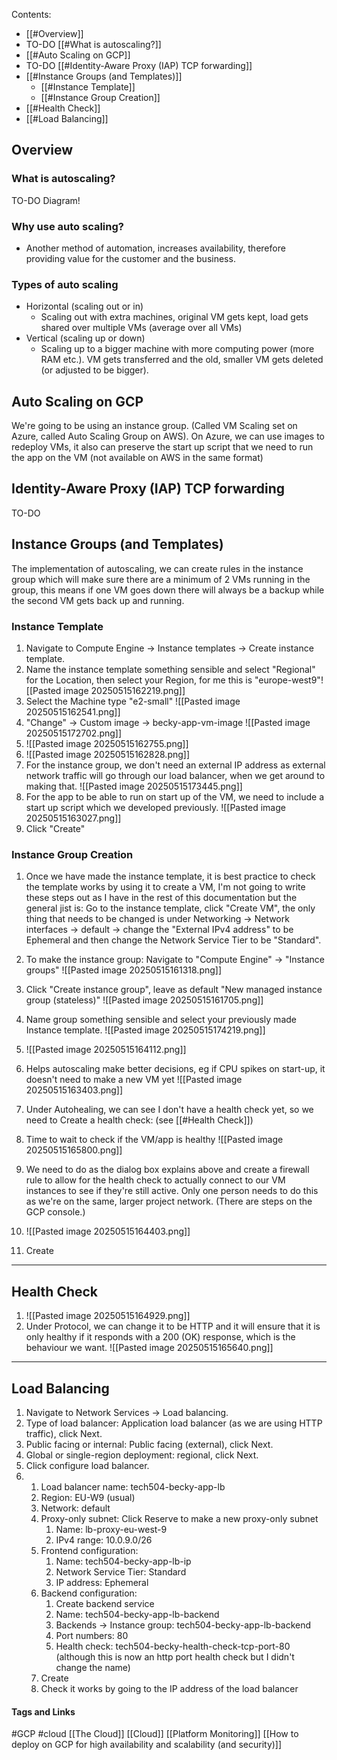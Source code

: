 Contents:
- [[#Overview]]
- TO-DO [[#What is autoscaling?]]
- [[#Auto Scaling on GCP]]
- TO-DO [[#Identity-Aware Proxy (IAP) TCP forwarding]]
- [[#Instance Groups (and Templates)]]
	- [[#Instance Template]]
	- [[#Instance Group Creation]]
- [[#Health Check]]
- [[#Load Balancing]]

## Overview

### What is autoscaling?

TO-DO Diagram!
### Why use auto scaling?
- Another method of automation, increases availability, therefore providing value for the customer and the business.

### Types of auto scaling
- Horizontal (scaling out or in)
	- Scaling out with extra machines, original VM gets kept, load gets shared over multiple VMs (average over all VMs)
- Vertical (scaling up or down)
	- Scaling up to a bigger machine with more computing power (more RAM etc.). VM gets transferred and the old, smaller VM gets deleted (or adjusted to be bigger).

## Auto Scaling on GCP
We're going to be using an instance group. (Called VM Scaling set on Azure, called Auto Scaling Group on AWS). On Azure, we can use images to redeploy VMs, it also can preserve the start up script that we need to run the app on the VM (not available on AWS in the same format)

## Identity-Aware Proxy (IAP) TCP forwarding
TO-DO

## Instance Groups (and Templates)
The implementation of autoscaling, we can create rules in the instance group which will make sure there are a minimum of 2 VMs running in the group, this means if one VM goes down there will always be a backup while the second VM gets back up and running. 

### Instance Template
1. Navigate to Compute Engine -> Instance templates -> Create instance template.
2. Name the instance template something sensible and select "Regional" for the Location, then select your Region, for me this is "europe-west9"![[Pasted image 20250515162219.png]]
3. Select the Machine type "e2-small" ![[Pasted image 20250515162541.png]]
4. "Change" -> Custom image -> becky-app-vm-image ![[Pasted image 20250515172702.png]]
5. ![[Pasted image 20250515162755.png]]
6. ![[Pasted image 20250515162828.png]]
7. For the instance group, we don't need an external IP address as external network traffic will go through our load balancer, when we get around to making that. ![[Pasted image 20250515173445.png]]
8. For the app to be able to run on start up of the VM, we need to include a start up script which we developed previously. ![[Pasted image 20250515163027.png]]
9. Click "Create"

### Instance Group Creation
1. Once we have made the instance template, it is best practice to check the template works by using it to create a VM, I'm not going to write these steps out as I have in the rest of this documentation but the general jist is: Go to the instance template, click "Create VM", the only thing that needs to be changed is under Networking -> Network interfaces -> default -> change the "External IPv4 address" to be Ephemeral and then change the Network Service Tier to be "Standard".
2. To make the instance group: Navigate to "Compute Engine" -> "Instance groups" ![[Pasted image 20250515161318.png]]

3. Click "Create instance group", leave as default "New managed instance group (stateless)" ![[Pasted image 20250515161705.png]]

4. Name group something sensible and select your previously made Instance template. ![[Pasted image 20250515174219.png]]
5. ![[Pasted image 20250515164112.png]]
6. Helps autoscaling make better decisions, eg if CPU spikes on start-up, it doesn't need to make a new VM yet ![[Pasted image 20250515163403.png]]
7.  Under Autohealing, we can see I don't have a health check yet, so we need to Create a health check: (see [[#Health Check]])
8. Time to wait to check if the VM/app is healthy ![[Pasted image 20250515165800.png]]
9. We need to do as the dialog box explains above and create a firewall rule to allow for the health check to actually connect to our VM instances to see if they're still active. Only one person needs to do this as we're on the same, larger project network. (There are steps on the GCP console.)
10. ![[Pasted image 20250515164403.png]]
11. Create

---
## Health Check
1.  ![[Pasted image 20250515164929.png]]
2. Under Protocol, we can change it to be HTTP and it will ensure that it is only healthy if it responds with a 200 (OK) response, which is the behaviour we want.  ![[Pasted image 20250515165640.png]]
---
## Load Balancing

1. Navigate to Network Services -> Load balancing.
2. Type of load balancer: Application load balancer (as we are using HTTP traffic), click Next.
3. Public facing or internal: Public facing (external), click Next.
4. Global or single-region deployment: regional, click Next.
5. Click configure load balancer.
6. 
	1. Load balancer name: tech504-becky-app-lb
	2. Region: EU-W9 (usual)
	3. Network: default
	4. Proxy-only subnet: Click Reserve to make a new proxy-only subnet
		1. Name: lb-proxy-eu-west-9
		2. IPv4 range: 10.0.9.0/26
	5. Frontend configuration:
		1. Name: tech504-becky-app-lb-ip
		2. Network Service Tier: Standard
		3. IP address: Ephemeral
	6. Backend configuration:
		1. Create backend service
		2. Name: tech504-becky-app-lb-backend
		3. Backends -> Instance group: tech504-becky-app-lb-backend
		4. Port numbers: 80
		5. Health check: tech504-becky-health-check-tcp-port-80 (although this is now an http port health check but I didn't change the name)
	7. Create
	8. Check it works by going to the IP address of the load balancer

#### Tags and Links 
#GCP 
#cloud 
[[The Cloud]] 
[[Cloud]] 
[[Platform Monitoring]] 
[[How to deploy on GCP for high availability and scalability (and security)]]